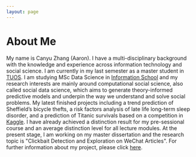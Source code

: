 ```yaml
---
layout: page
---
```


# About Me

My name is Canyu Zhang (Aaron). I have a multi-disciplinary background with the
knowledge and experience across information technology and social science. 
I am currently in my last semester as a master student in [TUOS]. 
I am studying MSc Data Science in [Information School] 
and my research interests are mainly around computational social science, 
also called social data science, which aims to generate theory-informed predictive models 
and underpin the way we understand and solve social problems. 
My latest finished projects including a trend prediction of Sheffield’s bicycle thefts, 
a risk factors analysis of late life long-term sleep disorder, 
and a prediction of Titanic survivals based on a competition in [Kaggle]. 
I have already achieved a distinction result for my pre-sessional course 
and an average distinction level for all lecture modules. At the present stage, 
I am working on my master dissertation and the research topic is 
"Clickbait Detection and Exploration on WeChat Articles". 
For further information about my project, please click [here].



[Information School]: https://www.sheffield.ac.uk/is
[TUOS]: https://www.sheffield.ac.uk
[here]: https://aaronzhangcanyu.github.io/dissertation/
[Kaggle]: https://www.kaggle.com/c/titanic

